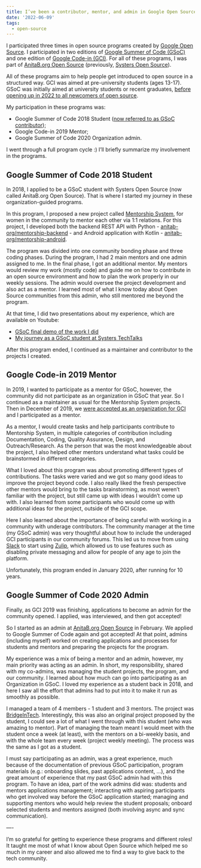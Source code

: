 ```yaml
---
title: I’ve been a contributor, mentor, and admin in Google Open Source programs
date: '2022-06-09'
tags:
  - open-source
---
```


I participated three times in open source programs created by [Google Open Source](https://opensource.google/). I participated in two editions of [Google Summer of Code (GSoC)](https://summerofcode.withgoogle.com/) and one edition of [Google Code-in (GCI)](https://codein.withgoogle.com/). For all of these programs, I was part of [AnitaB.org Open Source](https://github.com/anitab-org) (previously, [Systers Open Source](https://github.com/systers)).

All of these programs aim to help people get introduced to open source in a structured way. GCI was aimed at pre-university students (ages 13-17). GSoC was initially aimed at university students or recent graduates, [before opening up in 2022 to all newcomers of open source](https://opensource.googleblog.com/2021/11/expanding-google-summer-of-code-in-2022.html).

My participation in these programs was:
- Google Summer of Code 2018 Student ([now referred to as GSoC contributor](https://opensource.googleblog.com/2021/11/expanding-google-summer-of-code-in-2022.html));
- Google Code-in 2019 Mentor;
- Google Summer of Code 2020 Organization admin.

I went through a full program cycle :) I’ll briefly summarize my involvement in the programs.

## Google Summer of Code 2018 Student

In 2018, I applied to be a GSoC student with Systers Open Source (now called AnitaB.org Open Source). That is where I started my journey in these organization-guided programs.

In this program, I proposed a new project called [Mentorship System](https://summerofcode.withgoogle.com/archive/2018/projects/6592097335377920), for women in the community to mentor each other via 1:1 relations. For this project, I developed both the backend REST API with Python - [anitab-org/mentorship-backend](https://github.com/anitab-org/mentorship-backend) - and Android application with Kotlin - [anitab-org/mentorship-android](https://github.com/anitab-org/mentorship-android).

The program was divided into one community bonding phase and three coding phases. During the program, I had 2 main mentors and one admin assigned to me. In the final phase, I got an additional mentor. My mentors would review my work (mostly code) and guide me on how to contribute in an open source environment and how to plan the work properly in our weekly sessions. The admin would oversee the project development and also act as a mentor. I learned most of what I know today about Open Source communities from this admin, who still mentored me beyond the program.

At that time, I did two presentations about my experience, which are available on Youtube:
- [GSoC final demo of the work I did](https://www.youtube.com/watch?v=xRZrdR47R-w)
- [My journey as a GSoC student at Systers TechTalks](https://www.youtube.com/watch?v=eL_dy64I13E)

After this program ended, I continued as a maintainer and contributor to the projects I created.

## Google Code-in 2019 Mentor

In 2019, I wanted to participate as a mentor for GSoC, however, the community did not participate as an organization in GSoC that year. So I continued as a maintainer as usual for the Mentorship System projects. Then in December of 2019, we [were accepted as an organization for GCI](https://codein.withgoogle.com/archive/2019/organization/5698265715048448/) and I participated as a mentor.

As a mentor, I would create tasks and help participants contribute to Mentorship System, in multiple categories of contribution including Documentation, Coding, Quality Assurance, Design, and Outreach/Research. As the person that was the most knowledgeable about the project, I also helped other mentors understand what tasks could be brainstormed in different categories.

What I loved about this program was about promoting different types of contributions. The tasks were varied and we got so many good ideas to improve the project beyond code. I also really liked the fresh perspective other mentors would bring to the tasks brainstorming, as most weren’t familiar with the project, but still came up with ideas I wouldn’t come up with. I also learned from some participants who would come up with additional ideas for the project, outside of the GCI scope.

Here I also learned about the importance of being careful with working in a community with underage contributors. The community manager at the time (my GSoC admin) was very thoughtful about how to include the underaged GCI participants in our community forums. This led us to move from using [Slack](https://slack.com/) to start using [Zulip](https://zulip.com/), which allowed us to use features such as disabling private messaging and allow for people of any age to join the platform.

Unfortunately, this program ended in January 2020, after running for 10 years.

## Google Summer of Code 2020 Admin

Finally, as GCI 2019 was finishing, applications to become an admin for the community opened. I applied, was interviewed, and then got accepted!

So I started as an admin at [AnitaB.org Open Source](https://github.com/anitab-org) in February. We applied to Google Summer of Code again and got accepted! At that point, admins (including myself) worked on creating applications and processes for students and mentors and preparing the projects for the program.

My experience was a mix of being a mentor and an admin, however, my main priority was acting as an admin. In short, my responsibility, shared with my co-admins, was managing the student projects, the program, and our community. I learned about how much can go into participating as an Organization in GSoC. I loved my experience as a student back in 2018, and here I saw all the effort that admins had to put into it to make it run as smoothly as possible.

I managed a team of 4 members - 1 student and 3 mentors. The project was [BridgeInTech](https://summerofcode.withgoogle.com/archive/2020/projects/4686682311360512). Interestingly, this was also an original project proposed by the student, I could see a lot of what I went through with this student (who was amazing to mentor). Part of managing the team meant I would meet with the student once a week (at least), with the mentors on a bi-weekly basis, and with the whole team every week (project weekly meeting). The process was the same as I got as a student.

I must say participating as an admin, was a great experience, much because of the documentation of previous GSoC participation, program materials (e.g.: onboarding slides, past applications content, …), and the great amount of experience that my past GSoC admin had with this program. To have an idea, part of the work admins did was: students and mentors applications management; interacting with aspiring participants who get involved way before the GSoC application started; managing and supporting mentors who would help review the student proposals; onboard selected students and mentors assigned (both involving async and sync communication).

—-

I’m so grateful for getting to experience these programs and different roles! It taught me most of what I know about Open Source which helped me so much in my career and also allowed me to find a way to give back to the tech community.
